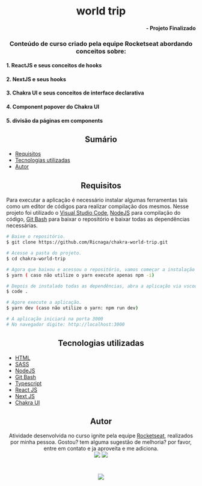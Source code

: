 # <div align="center">world trip</div>

#### <div align="right">- Projeto Finalizado <div>

### <div align="center"> Conteúdo de curso criado pela equipe Rocketseat abordando conceitos sobre: </div>

#### 1. ReactJS e seus conceitos de hooks
#### 2. NextJS e seus hooks
#### 3. Chakra UI e seus conceitos de interface declarativa
#### 4. Component popover do Chakra UI
#### 5. divisão da páginas em components

## <div align="center"> Sumário </div>
<!--ts-->
   - [Requisitos](#<div-align="center">Requisitos</div>)
   - [Tecnologias utilizadas](#<div-align="center">Tecnologias-utilizadas</div>)
   - [Autor](#<div-align="center">Autor</div>)
<!--te-->
## <div align="center">Requisitos</div>
Para executar a aplicação é necessário instalar algumas ferramentas tais como um editor de códigos para realizar compilação dos mesmos. Nesse projeto foi utilizado o [Visual Studio Code](https://code.visualstudio.com/), [NodeJS](https://nodejs.org/en/) para compilação do código, [Git Bash](https://gitforwindows.org/) para baixar o repositório e baixar todas as dependências necessárias. 

```bash
# Baixe o repositório.
$ git clone https://github.com/Ricnaga/chakra-world-trip.git

# Acesse a pasta do projeto.
$ cd chakra-world-trip

# Agora que baixou e acessou o repositório, vamos começar a instalação das dependências.
$ yarn ( caso não utilize o yarn execute apenas npm -i)

# Depois de instalado todas as dependências, abra a aplicação via vscode
$ code .

# Agore execute a aplicação.
$ yarn dev (caso não utilize o yarn: npm run dev)

# A aplicação iniciará na porta 3000 
# No navegador digite: http://localhost:3000
```

##  <div align="center">Tecnologias utilizadas</div>
- [HTML](https://www.w3.org/HTML)
- [SASS](https://sass-lang.com/)
- [NodeJS](https://nodejs.org/en/)
- [Git Bash](https://gitforwindows.org/)
- [Typescript](https://www.typescriptlang.org/)
- [React JS](https://pt-br.reactjs.org/)
- [Next JS](https://nextjs.org/)
- [Chakra UI](https://chakra-ui.com/)


## <div align="center">Autor</div>
<div align="center">Atividade desenvolvida no curso ignite pela equipe <a href="https://rocketseat.com.br/">Rocketseat</a>, realizados por minha pessoa.
Gostou? tem alguma sugestão de melhoria? por favor, entre em contato e ja aproveita e me adiciona.<br>
<a href="https://www.linkedin.com/in/ricardo-nagatomy-56553254"><img src="https://img.shields.io/badge/-RicardoNaga-blue?style=flat-square&logo=Linkedin&logoColor=white"></a>
<a href="https://app.rocketseat.com.br/me/ricardo-nagatomy-08130"><img src="https://img.shields.io/badge/-Rocketseat-000?style=flat-square&logo=&logoColor=white"></a>
</div>

#
<div align="center"> <img src="https://img.shields.io/github/license/Ricnaga/dashgo?style=for-the-badge"/> </div>